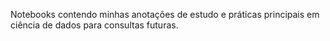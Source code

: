 Notebooks contendo minhas anotações de estudo e práticas principais em ciência de dados para consultas futuras.
